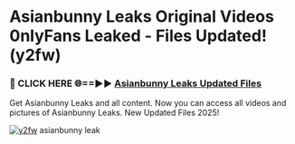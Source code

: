 # Asianbunny Leaks Original Videos 0nlyFans Leaked - Files Updated! (y2fw)

<h3>🔴 CLICK HERE 🌐==►► <a href="https://tinyurl.com/x26r9saj" rel="nofollow">Asianbunny Leaks Updated Files</a></h3>

Get Asianbunny Leaks and all content. Now you can access all videos and pictures of Asianbunny Leaks. New Updated Files 2025!

[![y2fw](https://i.imgur.com/LkgZPqh.gif)](https://tinyurl.com/x26r9saj)
asianbunny leak